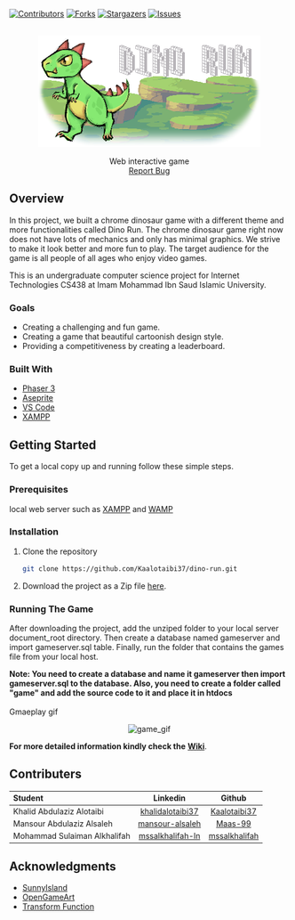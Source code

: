 [![Contributors][contributors-shield]][contributors-url]
[![Forks][forks-shield]][forks-url]
[![Stargazers][stars-shield]][stars-url]
[![Issues][issues-shield]][issues-url]

<!-- PROJECT LOGO -->
<br />
<div align="center">

  <img src="dino_image.png" alt="Logo" width="400" height="200">
  <p align="center">
    Web interactive game
    <br />
    <a href="https://github.com/Kaalotaibi37/chrome-dinosaur-game/issues">Report Bug</a>
  </p>
</div>

## Overview

In this project, we built a chrome dinosaur game with a different theme and more functionalities called Dino Run. The chrome dinosaur game right now does not have lots of mechanics and only has minimal graphics. We strive to make it look better and more fun to play. The target audience for the game is all people of all ages who enjoy video games. 

This is an undergraduate computer science project for Internet Technologies CS438 at Imam Mohammad Ibn Saud Islamic University.

### Goals
- Creating a challenging and fun game.
- Creating a game that beautiful cartoonish design style.
- Providing a competitiveness by creating a leaderboard.

### Built With
- <a href="https://phaser.io/">Phaser 3</a>
- <a href="https://www.aseprite.org/">Aseprite</a>
- <a href="https://code.visualstudio.com/">VS Code</a>
- <a href="https://www.apachefriends.org/index.html">XAMPP</a>

## Getting Started 
To get a local copy up and running follow these simple steps.

### Prerequisites
local web server such as <a href="https://www.apachefriends.org/index.html">XAMPP</a> and <a href="https://www.wampserver.com/en/">WAMP</a>

### Installation
1. Clone the repository
   ```sh
   git clone https://github.com/Kaalotaibi37/dino-run.git
   ```
2. Download the project as a Zip file <a href="https://github.com/Kaalotaibi37/chrome-dinosaur-game/archive/refs/heads/main.zip">here</a>.

### Running The Game
After downloading the project, add the unziped folder to your local server document_root directory. Then create a database named gameserver and import gameserver.sql table. Finally, run the folder that contains the games file from your local host.

**Note: You need to create a database and name it gameserver then import gameserver.sql to the database. Also, you need to create a folder called "game" and add the source code to it and place it in htdocs** <br><br>
Gmaeplay gif
<div align="center">
  <img src="game.gif" alt="game_gif" width="600" height="400">
</div>

**For more detailed information kindly check the** <a href="https://github.com/Kaalotaibi37/chrome-dinosaur-game/wiki">**Wiki**</a>.

## Contributers

| Student                      |    Linkedin        |     Github      |
| :--------------------------- | :----------------: | :-------------: |
| Khalid Abdulaziz Alotaibi    | [khalidalotaibi37] | [Kaalotaibi37]  |
| Mansour Abdulaziz Alsaleh    | [mansour-alsaleh]  |    [Maas-99]    |
| Mohammad Sulaiman Alkhalifah | [mssalkhalifah-ln]    | [mssalkhalifah] |



## Acknowledgments
- <a href="https://ansimuz.itch.io/sunny-land-pixel-game-art">SunnyIsland</a>
- <a href="https://opengameart.org/content/meteor-animated-64x64">OpenGameArt</a>
- <a href="https://developer.mozilla.org/en-US/docs/Web/CSS/transform-function/skewX
">Transform Function</a>

<!-- MARKDOWN LINKS -->

[contributors-shield]: https://img.shields.io/github/contributors/Kaalotaibi37/chrome-dinosaur-game.svg?style=flat-square
[contributors-url]: https://github.com/Kaalotaibi37/chrome-dinosaur-game/graphs/contributors
[forks-shield]: https://img.shields.io/github/forks/Kaalotaibi37/chrome-dinosaur-game.svg?style=flat-square
[forks-url]: https://github.com/Kaalotaibi37/chrome-dinosaur-game/network/members
[stars-shield]: https://img.shields.io/github/stars/Kaalotaibi37/chrome-dinosaur-game.svg?style=flat-square
[stars-url]: https://github.com/Kaalotaibi37/chrome-dinosaur-game/stargazers
[issues-shield]: https://img.shields.io/github/issues/Kaalotaibi37/chrome-dinosaur-game.svg?style=flat-square
[issues-url]: https://github.com/Kaalotaibi37/chrome-dinosaur-game/issues

[kaalotaibi37]: https://github.com/Kaalotaibi37
[Maas-99]: https://github.com/Maas-99
[mssalkhalifah]: https://github.com/mssalkhalifah

[khalidalotaibi37]: https://www.linkedin.com/in/khalidalotaibi37/
[mansour-alsaleh]: https://www.linkedin.com/in/mansour-alsaleh/
[mssalkhalifah-ln]: https://www.linkedin.com/in/mssalkhalifah/


